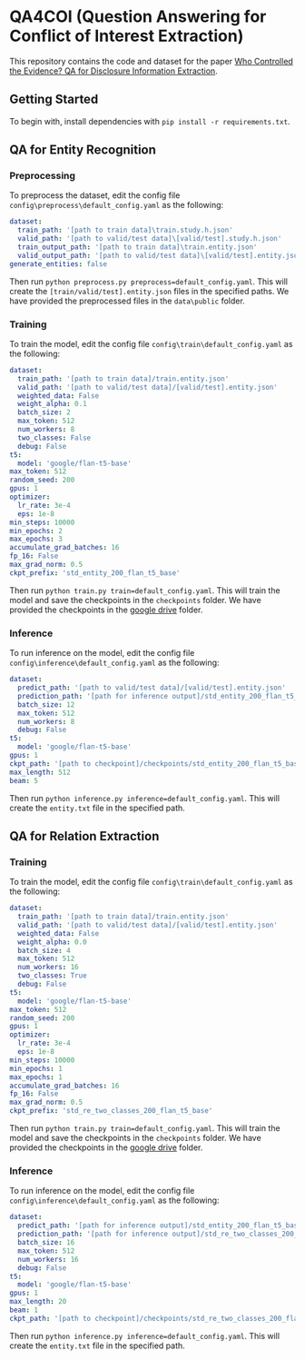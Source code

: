 # QA4COI (Question Answering for Conflict of Interest Extraction)

This repository contains the code and dataset for the paper [Who Controlled the Evidence? QA for Disclosure Information Extraction](https://proceedings.mlr.press/v209/hardy23a/hardy23a.pdf).

## Getting Started

To begin with, install dependencies with `pip install -r requirements.txt`.

## QA for Entity Recognition

### Preprocessing

To preprocess the dataset, edit the config file `config\preprocess\default_config.yaml` as the following:
    
```yaml
dataset:
  train_path: '[path to train data]\train.study.h.json'
  valid_path: '[path to valid/test data]\[valid/test].study.h.json'
  train_output_path: '[path to train data]\train.entity.json'
  valid_output_path: '[path to valid/test data]\[valid/test].entity.json'
generate_entities: false
``` 

Then run `python preprocess.py preprocess=default_config.yaml`. This will create the `[train/valid/test].entity.json` files in the specified paths. We have provided the preprocessed files in the `data\public` folder.

### Training

To train the model, edit the config file `config\train\default_config.yaml` as the following:

```yaml
dataset:
  train_path: '[path to train data]/train.entity.json'
  valid_path: '[path to valid/test data]/[valid/test].entity.json'
  weighted_data: False
  weight_alpha: 0.1
  batch_size: 2
  max_token: 512
  num_workers: 8
  two_classes: False
  debug: False
t5:
  model: 'google/flan-t5-base'
max_token: 512
random_seed: 200
gpus: 1
optimizer:
  lr_rate: 3e-4
  eps: 1e-8
min_steps: 10000
min_epochs: 2
max_epochs: 3
accumulate_grad_batches: 16
fp_16: False
max_grad_norm: 0.5
ckpt_prefix: 'std_entity_200_flan_t5_base'
```

Then run `python train.py train=default_config.yaml`. This will train the model and save the checkpoints in the `checkpoints` folder. We have provided the checkpoints in the [google drive](https://drive.google.com/drive/folders/1EWTurbAihxNm2Jldj5ozWLvfEcZTSF6T?usp=sharing) folder.

### Inference

To run inference on the model, edit the config file `config\inference\default_config.yaml` as the following:

```yaml
dataset:
  predict_path: '[path to valid/test data]/[valid/test].entity.json'
  prediction_path: '[path for inference output]/std_entity_200_flan_t5_base.txt'
  batch_size: 12
  max_token: 512
  num_workers: 8
  debug: False
t5:
  model: 'google/flan-t5-base'
gpus: 1
ckpt_path: '[path to checkpoint]/checkpoints/std_entity_200_flan_t5_base.ckpt'
max_length: 512
beam: 5
```

Then run `python inference.py inference=default_config.yaml`. This will create the `entity.txt` file in the specified path. 

## QA for Relation Extraction


### Training

To train the model, edit the config file `config\train\default_config.yaml` as the following:

```yaml
dataset:
  train_path: '[path to train data]/train.entity.json'
  valid_path: '[path to valid/test data]/[valid/test].entity.json'
  weighted_data: False
  weight_alpha: 0.0
  batch_size: 4
  max_token: 512
  num_workers: 16
  two_classes: True
  debug: False
t5:
  model: 'google/flan-t5-base'
max_token: 512
random_seed: 200
gpus: 1
optimizer:
  lr_rate: 3e-4
  eps: 1e-8
min_steps: 10000
min_epochs: 1
max_epochs: 1
accumulate_grad_batches: 16
fp_16: False
max_grad_norm: 0.5
ckpt_prefix: 'std_re_two_classes_200_flan_t5_base'
```

Then run `python train.py train=default_config.yaml`. This will train the model and save the checkpoints in the `checkpoints` folder. We have provided the checkpoints in the [google drive](https://drive.google.com/drive/folders/1EWTurbAihxNm2Jldj5ozWLvfEcZTSF6T?usp=sharing) folder.

### Inference

To run inference on the model, edit the config file `config\inference\default_config.yaml` as the following:

```yaml
dataset:
  predict_path: '[path for inference output]/std_entity_200_flan_t5_base.txt'
  prediction_path: '[path for inference output]/std_re_two_classes_200_flan_t5_base.txt'
  batch_size: 16
  max_token: 512
  num_workers: 16
  debug: False
t5:
  model: 'google/flan-t5-base'
gpus: 1
max_length: 20
beam: 1
ckpt_path: '[path to checkpoint]/checkpoints/std_re_two_classes_200_flan_t5_base.ckpt'
```

Then run `python inference.py inference=default_config.yaml`. This will create the `entity.txt` file in the specified path. 